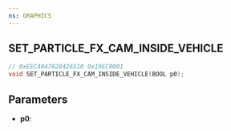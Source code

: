 ```yaml
---
ns: GRAPHICS
---
```

## SET_PARTICLE_FX_CAM_INSIDE_VEHICLE

```c
// 0xEEC4047028426510 0x19EC0001
void SET_PARTICLE_FX_CAM_INSIDE_VEHICLE(BOOL p0);
```


## Parameters
* **p0**: 

